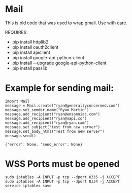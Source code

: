 # Mail

This is old code that was used to wrap gmail. Use with care.

REQUIRES:
+ pip install httplib2
+ pip install oauth2client
+ pip install apiclient
+ pip install google-api-python-client
+ pip install --upgrade google-api-python-client
+ pip install passlib

# Example for sending mail:

    import Mail
    message = Mail.create("ryan@generallyconcerned.com")
    message.set_sender_name("Ryan Martin")
    message.add_recipient("ryan@ensomniac.com")
    message.add_recipient("ryan@oapi.co")
    message.add_recipient("ryan@ryan.cam")
    message.set_subject("test from new server")
    message.set_body_html("Test from new server")
    message.send()

    {'error': None, 'send_error': None}

# WSS Ports must be opened
    sudo iptables -A INPUT -p tcp --dport 8335 -j ACCEPT
    sudo iptables -A INPUT -p tcp --dport 8334 -j ACCEPT
    service iptables save

